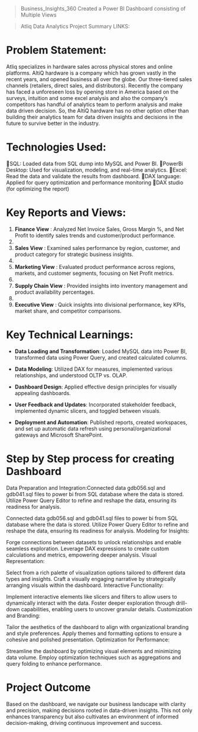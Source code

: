 > Business_Insights_360
Created a Power BI Dashboard consisting of Multiple Views

> Atliq Data Analytics Project Summary
LINKS:

# Problem Statement:
Atliq specializes in hardware sales across physical stores and online platforms. AltiQ hardware is a company which has grown vastly in the recent years, and opened business all over the globe. Our three-tiered sales channels (retailers, direct sales, and distributors). Recently the company has faced a unforeseen loss by opening store in America based on the surveys, intuition and some excel analysis and also the company’s competitors has handful of analytics team to perform analysis and make data driven decision. So, the AltiQ hardware has no other option other than building their analytics team for data driven insights and decisions in the future to survive better in the industry.

# Technologies Used:
📌SQL: Loaded data from SQL dump into MySQL and Power BI.
📌PowerBi Desktop: Used for visualization, modeling, and real-time analytics.
📌Excel: Read the data and validate the results from dashboard.
📌DAX language: Applied for query optimization and performance monitoring
📌DAX studio (for optimizing the report)

# Key Reports and Views:

1. **Finance View** : Analyzed Net Invoice Sales, Gross Margin %, and Net Profit to identify sales trends and customer/product performance.
2. 
3. **Sales View** : Examined sales performance by region, customer, and product category for strategic business insights.
4. 
5. **Marketing View** : Evaluated product performance across regions, markets, and customer segments, focusing on Net Profit metrics.
6. 
7. **Supply Chain View** : Provided insights into inventory management and product availability percentages.
8. 
9. **Executive View** : Quick insights into divisional performance, key KPIs, market share, and competitor comparisons.


# Key Technical Learnings:

- **Data Loading and Transformation**: Loaded MySQL data into Power BI, transformed data using Power Query, and created calculated columns.

* **Data Modeling**: Utilized DAX for measures, implemented various relationships, and understood OLTP vs. OLAP.

+ **Dashboard Design**: Applied effective design principles for visually appealing dashboards.

* **User Feedback and Updates**: Incorporated stakeholder feedback, implemented dynamic slicers, and toggled between visuals.

- **Deployment and Automation**: Published reports, created workspaces, and set up automatic data refresh using personal/organizational gateways and Microsoft SharePoint.


# Step by Step process for creating Dashboard
Data Preparation and Integration:Connected data gdb056.sql and gdb041.sql files to power bi from SQL database where the data is stored. Utilize Power Query Editor to refine and reshape the data, ensuring its readiness for analysis.

Connected data gdb056.sql and gdb041.sql files to power bi from SQL database where the data is stored. Utilize Power Query Editor to refine and reshape the data, ensuring its readiness for analysis.
Modeling for Insights:

Forge connections between datasets to unlock relationships and enable seamless exploration. Leverage DAX expressions to create custom calculations and metrics, empowering deeper analysis.
Visual Representation:

Select from a rich palette of visualization options tailored to different data types and insights. Craft a visually engaging narrative by strategically arranging visuals within the dashboard.
Interactive Functionality:

Implement interactive elements like slicers and filters to allow users to dynamically interact with the data. Foster deeper exploration through drill-down capabilities, enabling users to uncover granular details.
Customization and Branding:

Tailor the aesthetics of the dashboard to align with organizational branding and style preferences. Apply themes and formatting options to ensure a cohesive and polished presentation.
Optimization for Performance:

Streamline the dashboard by optimizing visual elements and minimizing data volume. Employ optimization techniques such as aggregations and query folding to enhance performance.

# Project Outcome
Based on the dashboard, we navigate our business landscape with clarity and precision, making decisions rooted in data-driven insights. This not only enhances transparency but also cultivates an environment of informed decision-making, driving continuous improvement and success.
